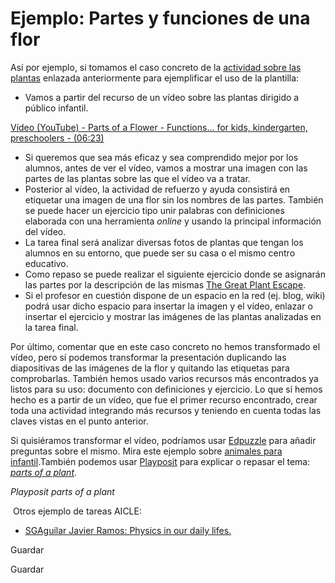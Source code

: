 # Ejemplo: Partes y funciones de una flor

Así por ejemplo, si tomamos el caso concreto de la [actividad sobre las plantas](https://docs.google.com/document/d/1bpB2B0zDe0UzZQ0sRK0bIKz08TCEW9dVc8DhGT7u3K8/edit) enlazada anteriormente para ejemplificar el uso de la plantilla:

*   Vamos a partir del recurso de un vídeo sobre las plantas dirigido a público infantil.

[Vídeo (YouTube) - Parts of a Flower - Functions... for kids, kindergarten, preschoolers - (06:23)](https://www.youtube.com/watch?v=HuKa57OJ_iA)

*   Si queremos que sea más eficaz y sea comprendido mejor por los alumnos, antes de ver el vídeo, vamos a mostrar una imagen con las partes de las plantas sobre las que el vídeo va a tratar. 
*   Posterior al vídeo, la actividad de refuerzo y ayuda consistirá en etiquetar una imagen de una flor sin los nombres de las partes. También se puede hacer un ejercicio tipo unir palabras con definiciones elaborada con una herramienta _online_ y usando la principal información del vídeo.
*   La tarea final será analizar diversas fotos de plantas que tengan los alumnos en su entorno, que puede ser su casa o el mismo centro educativo. 
*   Como repaso se puede realizar el siguiente ejercicio donde se asignarán las partes por la descripción de las mismas [The Great Plant Escape](http://urbanext.illinois.edu/gpe/case4/c4m1.html).
*   Si el profesor en cuestión dispone de un espacio en la red (ej. blog, wiki) podrá usar dicho espacio para insertar la imagen y el vídeo, enlazar o insertar el ejercicio y mostrar las imágenes de las plantas analizadas en la tarea final.

Por último, comentar que en este caso concreto no hemos transformado el vídeo, pero sí podemos transformar la presentación duplicando las diapositivas de las imágenes de la flor y quitando las etiquetas para comprobarlas. También hemos usado varios recursos más encontrados ya listos para su uso: documento con definiciones y ejercicio. Lo que sí hemos hecho es a partir de un vídeo, que fue el primer recurso encontrado, crear toda una actividad integrando más recursos y teniendo en cuenta todas las claves vistas en el punto anterior.

Si quisiéramos transformar el vídeo, podríamos usar [Edpuzzle](https://edpuzzle.com/) para añadir preguntas sobre el mismo. Mira este ejemplo sobre [animales para infantil](https://edpuzzle.com/media/580a1ed75fe4c4f83e6b075d).También podemos usar [Playposit](https://www.playposit.com/) para explicar o repasar el tema: _[parts of a plant](https://www.playposit.com/share/1/326298)_.

_Playposit parts of a plant_

 Otros ejemplo de tareas AICLE:

*   [SGAguilar Javier Ramos: Physics in our daily lifes.](http://sgaguilarjramos.blogspot.com.es/2017/04/project-physics-in-our-daily-life.html)  

Guardar

Guardar